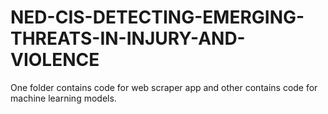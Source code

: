 # NED-CIS-DETECTING-EMERGING-THREATS-IN-INJURY-AND-VIOLENCE

One folder contains code for web scraper app and other contains code for machine learning models.
